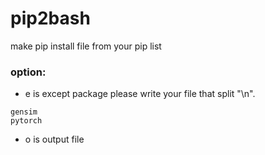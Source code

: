 # pip2bash
make pip install file from your pip list
### option:
- e is except package please write your file that split "\n".
```
gensim
pytorch
```
- o is output file

